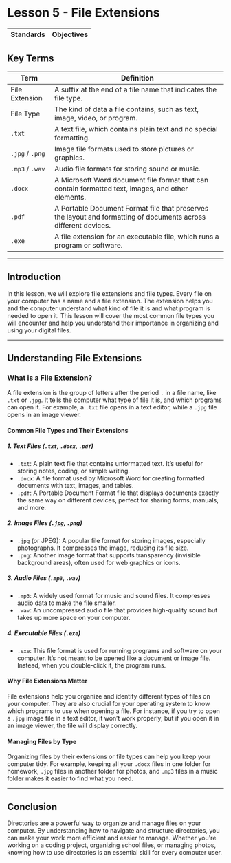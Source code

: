 # Lesson 5 - File Extensions

| Standards | Objectives |
| --------- | ---------- |

## Key Terms

| Term            | Definition                                                                                                      |
| --------------- | --------------------------------------------------------------------------------------------------------------- |
| File Extension  | A suffix at the end of a file name that indicates the file type.                                                |
| File Type       | The kind of data a file contains, such as text, image, video, or program.                                       |
| `.txt`          | A text file, which contains plain text and no special formatting.                                               |
| `.jpg` / `.png` | Image file formats used to store pictures or graphics.                                                          |
| `.mp3` / `.wav` | Audio file formats for storing sound or music.                                                                  |
| `.docx`         | A Microsoft Word document file format that can contain formatted text, images, and other elements.              |
| `.pdf`          | A Portable Document Format file that preserves the layout and formatting of documents across different devices. |
| `.exe`          | A file extension for an executable file, which runs a program or software.                                      |

---

## Introduction

In this lesson, we will explore file extensions and file types. Every file on your computer has a name and a file extension. The extension helps you and the computer understand what kind of file it is and what program is needed to open it. This lesson will cover the most common file types you will encounter and help you understand their importance in organizing and using your digital files.

---

## Understanding File Extensions

### What is a File Extension?

A file extension is the group of letters after the period `.` in a file name, like `.txt` or `.jpg`. It tells the computer what type of file it is, and which programs can open it. For example, a `.txt` file opens in a text editor, while a `.jpg` file opens in an image viewer.

#### Common File Types and Their Extensions

##### 1. Text Files (`.txt`, `.docx`, `.pdf`)

- `.txt`: A plain text file that contains unformatted text. It’s useful for storing notes, coding, or simple writing.
- `.docx`: A file format used by Microsoft Word for creating formatted documents with text, images, and tables.
- `.pdf`: A Portable Document Format file that displays documents exactly the same way on different devices, perfect for sharing forms, manuals, and more.

##### 2. Image Files (`.jpg`, `.pn`g)

- `.jpg` (or JPEG): A popular file format for storing images, especially photographs. It compresses the image, reducing its file size.
- `.png`: Another image format that supports transparency (invisible background areas), often used for web graphics or icons.

##### 3. Audio Files (`.mp3`, `.wav`)

- `.mp3`: A widely used format for music and sound files. It compresses audio data to make the file smaller.
- `.wav`: An uncompressed audio file that provides high-quality sound but takes up more space on your computer.

##### 4. Executable Files (`.exe`)

- `.exe`: This file format is used for running programs and software on your computer. It’s not meant to be opened like a document or image file. Instead, when you double-click it, the program runs.

#### Why File Extensions Matter

File extensions help you organize and identify different types of files on your computer. They are also crucial for your operating system to know which programs to use when opening a file. For instance, if you try to open a `.jpg` image file in a text editor, it won’t work properly, but if you open it in an image viewer, the file will display correctly.

#### Managing Files by Type

Organizing files by their extensions or file types can help you keep your computer tidy. For example, keeping all your `.docx` files in one folder for homework, `.jpg` files in another folder for photos, and `.mp3` files in a music folder makes it easier to find what you need.

---

## Conclusion

Directories are a powerful way to organize and manage files on your computer. By understanding how to navigate and structure directories, you can make your work more efficient and easier to manage. Whether you're working on a coding project, organizing school files, or managing photos, knowing how to use directories is an essential skill for every computer user.
